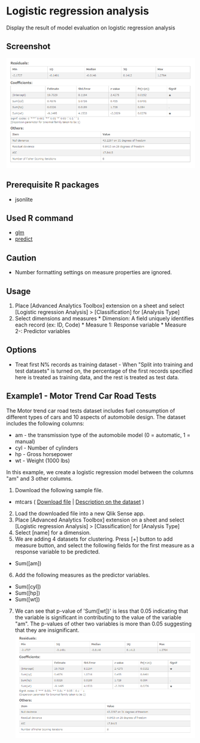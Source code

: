 # Logistic regression analysis
Display the result of model evaluation on logistic regression analysis

## Screenshot
  ![logistic regression analysis example1](./images/logistic_regression_example1-1.png)

## Prerequisite R packages
 * jsonlite

## Used R command
 * [glm](https://www.rdocumentation.org/packages/stats/versions/3.4.1/topics/glm)
 * [predict](https://www.rdocumentation.org/packages/stats/versions/3.4.1/topics/predict.glm)

## Caution
  * Number formatting settings on measure properties are ignored.

## Usage
  1. Place [Advanced Analytics Toolbox] extension on a sheet and select [Logistic regression Analysis] > [Classification] for [Analysis Type]
  2. Select dimensions and measures
    * Dimension: A field uniquely identifies each record (ex: ID, Code)
    * Measure 1: Response variable
    * Measure 2-: Predictor variables

## Options
* Treat first N% records as training dataset - When "Split into training and test datasets" is turned on, the percentage of the first records specified here is treated as training data, and the rest is treated as test data.

## Example1 - Motor Trend Car Road Tests
The Motor trend car road tests dataset includes fuel consumption of different types of cars and 10 aspects of automobile design. The dataset includes the following columns:
 * am - the transmission type of the automobile model (0 = automatic, 1 = manual)
 * cyl - Number of cylinders
 * hp - Gross horsepower
 * wt - Weight (1000 lbs)

In this example, we create a logistic regression model between the columns "am" and 3 other columns.

1. Download the following sample file.
 * mtcars ( [Download file](./data/mtcars.xlsx) | [Description on the dataset](https://www.rdocumentation.org/packages/datasets/versions/3.4.1/topics/mtcars) )  
2. Load the downloaded file into a new Qlik Sense app.
3. Place [Advanced Analytics Toolbox] extension on a sheet and select [Logistic regression Analysis] > [Classification] for [Analysis Type]
4. Select [name] for a dimension.
5. We are adding 4 datasets for clustering. Press [+] button to add measure button, and select the following fields for the first measure as a response variable to be predicted.

  * Sum([am])

6. Add the following measures as the predictor variables.

  * Sum([cyl])
  * Sum([hp])
  * Sum([wt])

7. We can see that p-value of 'Sum([wt])' is less that 0.05 indicating that the variable is significant in contributing to the value of the variable "am". The p-values of other two variables is more than 0.05 suggesting that they are insignificant.
  ![logistic regression analysis example1](./images/logistic_regression_example1-1.png)
